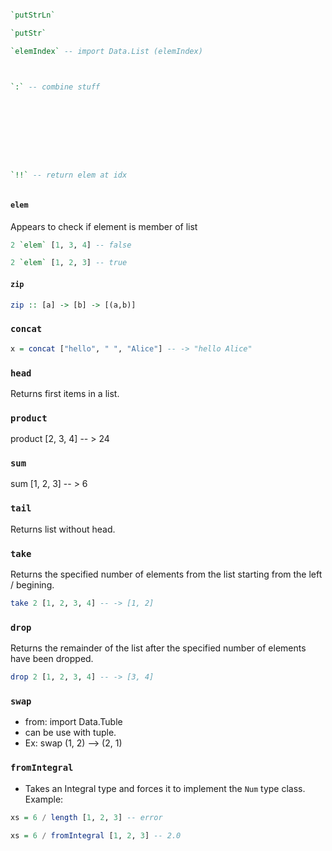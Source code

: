 ```haskell

`putStrLn`

`putStr`

`elemIndex` -- import Data.List (elemIndex)



`:` -- combine stuff









`!!` -- return elem at idx



```

#### `elem`

Appears to check if element is member of list

```haskell
2 `elem` [1, 3, 4] -- false

2 `elem` [1, 2, 3] -- true
```

#### `zip`

```haskell
zip :: [a] -> [b] -> [(a,b)]
```

### `concat`

```haskell
x = concat ["hello", " ", "Alice"] -- -> "hello Alice"
```

### `head`

Returns first items in a list.

### `product`

product [2, 3, 4] -- > 24

### `sum`

sum [1, 2, 3] -- > 6

### `tail`

Returns list without head.

### `take`

Returns the specified number of elements from the list starting from the left / begining.

```haskell
take 2 [1, 2, 3, 4] -- -> [1, 2]
```

### `drop`

Returns the remainder of the list after the specified number of elements have been dropped.

```haskell
drop 2 [1, 2, 3, 4] -- -> [3, 4]
```

### `swap`

- from: import Data.Tuble
- can be use with tuple.
- Ex: swap (1, 2) --> (2, 1)

### `fromIntegral`

- Takes an Integral type and forces it to implement the `Num` type class. Example:

```Haskell
xs = 6 / length [1, 2, 3] -- error

xs = 6 / fromIntegral [1, 2, 3] -- 2.0
```
